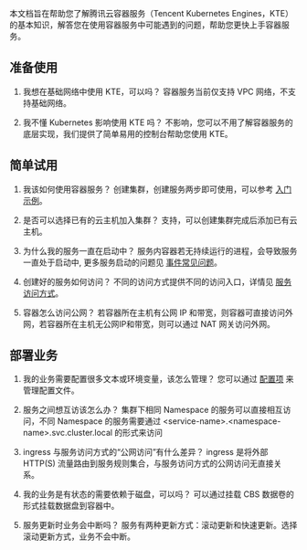 
本文档旨在帮助您了解腾讯云容器服务（Tencent Kubernetes Engines，KTE）的基本知识，解答您在使用容器服务中可能遇到的问题，帮助您更快上手容器服务。


## 准备使用
1. 我想在基础网络中使用 KTE，可以吗？
容器服务当前仅支持 VPC 网络，不支持基础网络。

2. 我不懂 Kubernetes 影响使用 KTE 吗？
不影响，您可以不用了解容器服务的底层实现，我们提供了简单易用的控制台帮助您使用 KTE。

## 简单试用
1. 我该如何使用容器服务？
创建集群，创建服务两步即可使用，可以参考 [入门示例](/doc/product/457/11138)。

2. 是否可以选择已有的云主机加入集群？
支持，可以创建集群完成后添加已有云主机。

3. 为什么我的服务一直在启动中？
服务内容器若无持续运行的进程，会导致服务一直处于启动中, 更多服务启动的问题见 [事件常见问题](/doc/product/457/8187)。

4. 创建好的服务如何访问？
不同的访问方式提供不同的访问入口，详情见 [服务访问方式](/doc/product/457/9098)。

5.  容器怎么访问公网？
若容器所在主机有公网 IP 和带宽，则容器可直接访问外网，若容器所在主机无公网IP和带宽，则可以通过 NAT 网关访问外网。

## 部署业务
1. 我的业务需要配置很多文本或环境变量，该怎么管理？
您可以通过 [配置项](/doc/product/457/10173) 来管理配置文件。

2. 服务之间想互访该怎么办？
集群下相同 Namespace 的服务可以直接相互访问，不同 Namespace 的服务需要通过 <service-name\>.<namespace-name\>.svc.cluster.local 的形式来访问

3. ingress 与服务访问方式的“公网访问”有什么差异？
ingress 是将外部 HTTP(S) 流量路由到服务规则集合，与服务访问方式的公网访问无直接关系。

4.  我的业务是有状态的需要依赖于磁盘，可以吗？
可以通过挂载 CBS 数据卷的形式挂载数据盘到容器中。

5. 服务更新时业务会中断吗？
服务有两种更新方式：滚动更新和快速更新。选择滚动更新方式，业务不会中断。








